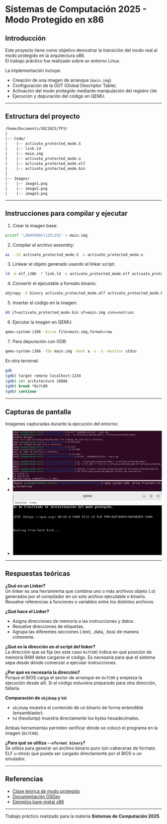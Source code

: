 # Sistemas de Computación 2025 - Modo Protegido en x86

## Introducción

Este proyecto tiene como objetivo demostrar la transición del modo real al modo protegido en la arquitectura x86.  
El trabajo práctico fue realizado sobre un entorno Linux.

La implementación incluye:
- Creación de una imagen de arranque (`main.img`).
- Configuración de la GDT (Global Descriptor Table).
- Activación del modo protegido mediante manipulación del registro `CR0`.
- Ejecución y depuración del código en QEMU.

---

## Estructura del proyecto

```
/home/Documents/SDC2025/TP3/
|
|-- Code/
|    |-- activate_protected_mode.S
|    |-- link.ld
|    |-- main.img
|    |-- activate_protected_mode.o
|    |-- activate_protected_mode.elf
|    |-- activate_protected_mode.bin
|
|-- Images/
|    |-- image1.png
|    |-- image2.png
|    |-- image3.png
```

---

## Instrucciones para compilar y ejecutar

1. Crear la imagen base:
```bash
printf '\364%509s\125\252' > main.img
```

2. Compilar el archivo assembly:
```bash
as --32 activate_protected_mode.S -o activate_protected_mode.o
```

3. Linkear el objeto generado usando el linker script:
```bash
ld -m elf_i386 -T link.ld -o activate_protected_mode.elf activate_protected_mode.o
```

4. Convertir el ejecutable a formato binario:
```bash
objcopy -O binary activate_protected_mode.elf activate_protected_mode.bin
```

5. Insertar el código en la imagen:
```bash
dd if=activate_protected_mode.bin of=main.img conv=notrunc
```

6. Ejecutar la imagen en QEMU:
```bash
qemu-system-i386 -drive file=main.img,format=raw
```

7. Para depuración con GDB:
```bash
qemu-system-i386 -fda main.img -boot a -s -S -monitor stdio
```
En otra terminal:
```bash
gdb
(gdb) target remote localhost:1234
(gdb) set architecture i8086
(gdb) break *0x7c00
(gdb) continue
```

---

## Capturas de pantalla

Imágenes capturadas durante la ejecución del entorno:

- ![Image 1](./Images/image1.png)
- ![Image 2](./Images/image2.png)
- ![Image 3](./Images/image3.png)

---

## Respuestas teóricas

**¿Qué es un Linker?**  
Un linker es una herramienta que combina uno o más archivos objeto (.o) generados por el compilador en un solo archivo ejecutable o binario. Resuelve referencias a funciones o variables entre los distintos archivos.

**¿Qué hace el Linker?**  
- Asigna direcciones de memoria a las instrucciones y datos.
- Resuelve direcciones de etiquetas.
- Agrupa las diferentes secciones (.text, .data, .bss) de manera coherente.

**¿Qué es la dirección en el script del linker?**  
La dirección que se fija (en este caso `0x7C00`) indica en qué posición de memoria RAM debe cargarse el código. Es necesaria para que el sistema sepa desde dónde comenzar a ejecutar instrucciones.

**¿Por qué es necesaria la dirección?**  
Porque el BIOS carga el sector de arranque en `0x7C00` y empieza la ejecución desde allí. Si el código estuviera preparado para otra dirección, fallaría.

**Comparación de `objdump` y `hd`:**  
- `objdump` muestra el contenido de un binario de forma entendible (ensamblador).
- `hd` (hexdump) muestra directamente los bytes hexadecimales.

Ambas herramientas permiten verificar dónde se colocó el programa en la imagen (`0x7C00`).

**¿Para qué se utiliza `--oformat binary`?**  
Se utiliza para generar un archivo binario puro (sin cabeceras de formato ELF u otros) que pueda ser cargado directamente por el BIOS o un emulador.

---


## Referencias

- [Clase teórica de modo protegido](https://fcefyn.aulavirtual.unc.edu.ar/)
- [Documentación OSDev](https://wiki.osdev.org/Protected_Mode)
- [Ejemplos bare-metal x86](https://github.com/cirosantilli/x86-bare-metal-examples)

---

Trabajo práctico realizado para la materia **Sistemas de Computación 2025**.


